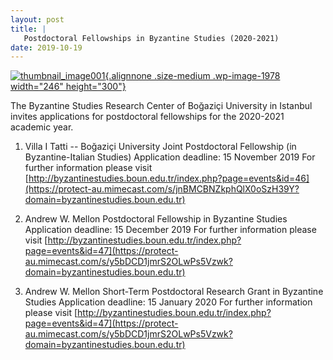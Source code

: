 ```yaml
---
layout: post
title: |
   Postdoctoral Fellowships in Byzantine Studies (2020-2021)
date: 2019-10-19
---
```


[![thumbnail_image001](http://www.aabs.org.au//wp-content/uploads/wp-content/uploads/2019/10/thumbnail_image001-246x300.png){.alignnone
.size-medium .wp-image-1978 width="246"
height="300"}](http://www.aabs.org.au//wp-content/uploads/wp-content/uploads/2019/10/thumbnail_image001.png)

The
Byzantine Studies Research Center of Boğaziçi University in Istanbul
invites applications for postdoctoral fellowships for the 2020-2021
academic year.

1) Villa I Tatti -- Boğaziçi University Joint
Postdoctoral Fellowship (in Byzantine-Italian Studies)
Application
deadline: 15 November 2019
For further information please visit
[http://byzantinestudies.boun.edu.tr/index.php?page=events&id=46](https://protect-au.mimecast.com/s/jnBMCBNZkphQlX0oSzH39Y?domain=byzantinestudies.boun.edu.tr)

2) Andrew W.
Mellon Postdoctoral Fellowship in Byzantine Studies
Application
deadline: 15 December 2019
For further information please visit
[http://byzantinestudies.boun.edu.tr/index.php?page=events&id=47](https://protect-au.mimecast.com/s/y5bDCD1jmrS2OLwPs5Vzwk?domain=byzantinestudies.boun.edu.tr)

3) Andrew W.
Mellon Short-Term Postdoctoral Research Grant in Byzantine
Studies
Application deadline: 15 January 2020
For further
information please visit
[http://byzantinestudies.boun.edu.tr/index.php?page=events&id=47](https://protect-au.mimecast.com/s/y5bDCD1jmrS2OLwPs5Vzwk?domain=byzantinestudies.boun.edu.tr)
